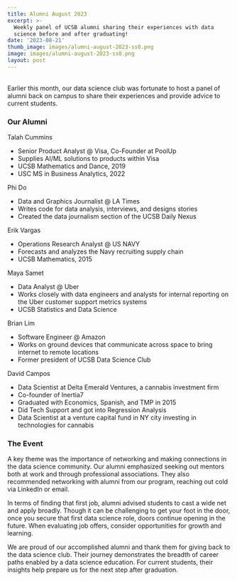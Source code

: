```yaml
---
title: Alumni August 2023
excerpt: >-
  Weekly panel of UCSB alumni sharing their experiences with data
  science before and after graduating!
date: '2023-08-21'
thumb_image: images/alumni-august-2023-ss0.png
image: images/alumni-august-2023-ss0.png
layout: post
---
```

<br/>
Earlier this month, our data science club was fortunate to host a panel of alumni back on campus to share their experiences and provide advice to current students.

### Our Alumni

Talah Cummins
  - Senior Product Analyst @ Visa, Co-Founder at PoolUp
  - Supplies AI/ML solutions to products within Visa
  - UCSB Mathematics and Dance, 2019
  - USC MS in Business Analytics, 2022

Phi Do
  - Data and Graphics Journalist @ LA Times
  - Writes code for data analysis, interviews, and designs stories
  - Created the data journalism section of the UCSB Daily Nexus

Erik Vargas
  - Operations Research Analyst @ US NAVY
  - Forecasts and analyzes the Navy recruiting supply chain
  - UCSB Mathematics, 2015

Maya Samet
  - Data Analyst @ Uber
  - Works closely with data engineers and analysts for internal reporting on
    the Uber customer support metrics systems
  - UCSB Statistics and Data Science

Brian Lim
  - Software Engineer @ Amazon
  - Works on ground devices that communicate across space to bring internet
    to remote locations
  - Former president of UCSB Data Science Club

David Campos
  - Data Scientist at Delta Emerald Ventures, a cannabis investment firm
  - Co-founder of Inertia7
  - Graduated with Economics, Spanish, and TMP in 2015
  - Did Tech Support and got into Regression Analysis
  - Data Scientist at a venture capital fund in NY city investing in technologies
  for cannabis

### The Event
A key theme was the importance of networking and making connections in the data science community. Our alumni emphasized seeking out mentors both at work and through professional associations. They also recommended networking with alumni from our program, reaching out cold via LinkedIn or email.

In terms of finding that first job, alumni advised students to cast a wide net and apply broadly. Though it can be challenging to get your foot in the door, once you secure that first data science role, doors continue opening in the future. When evaluating job offers, consider opportunities for growth and learning.

We are proud of our accomplished alumni and thank them for giving back to the data science club. Their journey demonstrates the breadth of career paths enabled by a data science education. For current students, their insights help prepare us for the next step after graduation.
